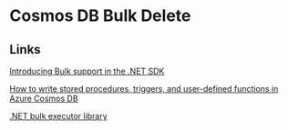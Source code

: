 # Cosmos DB Bulk Delete

## Links

[Introducing Bulk support in the .NET SDK](https://devblogs.microsoft.com/cosmosdb/introducing-bulk-support-in-the-net-sdk/)

[How to write stored procedures, triggers, and user-defined functions in Azure Cosmos DB](https://docs.microsoft.com/en-us/azure/cosmos-db/how-to-write-stored-procedures-triggers-udfs)

[.NET bulk executor library](https://docs.microsoft.com/en-us/azure/cosmos-db/sql-api-sdk-bulk-executor-dot-net)
